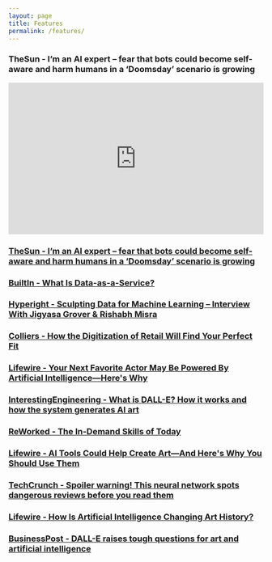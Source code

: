 ```yaml
---
layout: page
title: Features
permalink: /features/
---
```


<div class="card">
    <div class="card-body">
        <div class="card-title">
            <h3>
                TheSun - I’m an AI expert – fear that bots could become self-aware and harm humans in a ‘Doomsday’ scenario is growing
            </h3>
        </div>
        <div class="card-exceprt">
            <iframe src="https://www.the-sun.com/tech/8549579/ai-bots-doomsday-scenario-world-takeover/" width="100%" height="300px" style="border:none;"></iframe>
        </div>
    </div>
</div>


### [TheSun - I’m an AI expert – fear that bots could become self-aware and harm humans in a ‘Doomsday’ scenario is growing](https://www.the-sun.com/tech/8549579/ai-bots-doomsday-scenario-world-takeover/)

### [BuiltIn - What Is Data-as-a-Service?](https://builtin.com/big-data/data-as-a-service-daas)

### [Hyperight - Sculpting Data for Machine Learning – Interview With Jigyasa Grover & Rishabh Misra](https://hyperight.com/sculpting-data-for-machine-learning-interview-with-jigyasa-grover-rishabh-misra-twitter%ef%bf%bc/)

### [Colliers - How the Digitization of Retail Will Find Your Perfect Fit](https://knowledge-leader.colliers.com/anjee-solanki/how-the-digitization-of-retail-will-find-your-perfect-fit/)

### [Lifewire - Your Next Favorite Actor May Be Powered By Artificial Intelligence—Here's Why](https://www.lifewire.com/your-next-favorite-actor-may-be-powered-by-artificial-intelligence-heres-why-6747317)

### [InterestingEngineering - What is DALL-E? How it works and how the system generates AI art](https://interestingengineering.com/innovation/what-is-dall-e-how-it-works-and-how-the-system-generates-ai-art)

### [ReWorked - The In-Demand Skills of Today](https://www.reworked.co/talent-management/national-techies-day-underlines-demand-for-data-related-job-skills/)

### [Lifewire - AI Tools Could Help Create Art—And Here's Why You Should Use Them](https://www.lifewire.com/ai-tools-could-help-create-art-and-heres-why-you-should-use-them-6797565)

### [TechCrunch - Spoiler warning! This neural network spots dangerous reviews before you read them](https://techcrunch.com/2019/07/09/spoiler-warning-this-neural-network-spots-dangerous-reviews-before-you-read-them/)

### [Lifewire - How Is Artificial Intelligence Changing Art History?](https://hyperallergic.com/781592/how-is-artificial-intelligence-changing-art-history/)

### [BusinessPost - DALL-E raises tough questions for art and artificial intelligence](https://www.businesspost.ie/connected/dall-e-raises-tough-questions-for-art-and-artificial-intelligence/)
